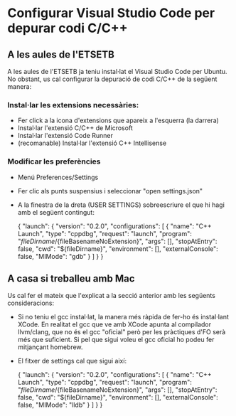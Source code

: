 # Configurar Visual Studio Code per depurar codi C/C++ 

## A les aules de l'ETSETB

A les aules de l'ETSETB ja teniu instal·lat el Visual Studio Code per Ubuntu. No obstant, us cal configurar la depuració de codi C/C++ de la següent manera:

### Instal·lar les extensions necessàries:

- Fer click a la icona d'extensions que apareix a l'esquerra (la darrera)
- Instal·lar l'extensió C/C++ de Microsoft
- Instal·lar l'extensió Code Runner
- (recomanable) Instal·lar l'extensió C++ Intellisense 

### Modificar les preferències 

- Menú Preferences/Settings 
- Fer clic als punts suspensius i seleccionar "open settings.json"
- A la finestra de la dreta (USER SETTINGS) sobreescriure el que hi hagi amb el següent contingut:

	{
	    "launch": {
	        "version": "0.2.0",
	        "configurations": [
	            {
	                "name": "C++ Launch",
	                "type": "cppdbg",
	                "request": "launch",
	                "program": "${fileDirname}/${fileBasenameNoExtension}",
	                "args": [],
	                "stopAtEntry": false,
	                "cwd": "${fileDirname}",
	                "environment": [],
	                "externalConsole": false,
	                "MIMode": "gdb"
	            }
	        ]
	    }
	} 

## A casa si treballeu amb Mac

Us cal fer el mateix que l'explicat a la secció anterior amb les següents consideracions:

- Si no teniu el gcc instal·lat, la manera més ràpida de fer-ho és instal·lant XCode. En realitat el gcc que ve amb XCode apunta al compilador llvm/clang, que no és el gcc "oficial" però per les pràctiques d'FO serà més que suficient. Si pel que sigui voleu el gcc oficial ho podeu fer mitjançant homebrew.
- El fitxer de settings cal que sigui així:

	{
	    "launch": {
	        "version": "0.2.0",
	        "configurations": [
	            {
	                "name": "C++ Launch",
	                "type": "cppdbg",
	                "request": "launch",
	                "program": "${fileDirname}/${fileBasenameNoExtension}",
	                "args": [],
	                "stopAtEntry": false,
	                "cwd": "${fileDirname}",
	                "environment": [],
	                "externalConsole": false,
	                "MIMode": "lldb"
	            }
	        ]
	    }
	} 


